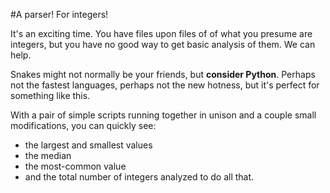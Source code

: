#A parser! For integers!

It's an exciting time. You have files upon files of of what you presume are integers, but you have no good way to get basic analysis of them. We can help.

Snakes might not normally be your friends, but **consider Python**. Perhaps not the fastest languages, perhaps not the new hotness, but it's perfect for something like this.

With a pair of simple scripts running together in unison and a couple small modifications, you can quickly see: 

- the largest and smallest values
- the median
- the most-common value
- and the total number of integers analyzed to do all that. 



